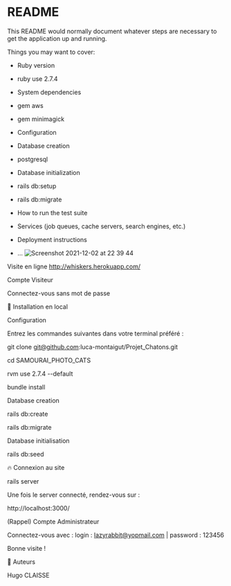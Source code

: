 # README

This README would normally document whatever steps are necessary to get the
application up and running.

Things you may want to cover:

* Ruby version
* ruby use 2.7.4

* System dependencies
* gem aws
* gem minimagick

* Configuration

* Database creation
* postgresql

* Database initialization
* rails db:setup
* rails db:migrate

* How to run the test suite

* Services (job queues, cache servers, search engines, etc.)

* Deployment instructions

* ...
![Screenshot 2021-12-02 at 22 39 44](https://user-images.githubusercontent.com/45837593/144507586-6b2ede0b-a3aa-4822-833c-ecc907115c5d.png)

Visite en ligne http://whiskers.herokuapp.com/

Compte Visiteur

Connectez-vous sans mot de passe

🔧 Installation en local

Configuration

Entrez les commandes suivantes dans votre terminal préféré :

git clone git@github.com:luca-montaigut/Projet_Chatons.git

cd SAMOURAI_PHOTO_CATS

rvm use 2.7.4 --default 

bundle install

Database creation

rails db:create

rails db:migrate

Database initialisation

rails db:seed



🔥 Connexion au site

rails server

Une fois le server connecté, rendez-vous sur :

http://localhost:3000/

(Rappel) Compte Administrateur

Connectez-vous avec : login : lazyrabbit@yopmail.com | password : 123456

Bonne visite !

🐰 Auteurs

Hugo CLAISSE

